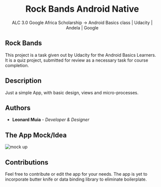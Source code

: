 <h1 align="center">Rock Bands Android Native</h1>
 
<p align="center">ALC 3.0 Google Africa Scholarship -> Android Basics class | Udacity | Andela | Google</p>

## Rock Bands

This project is a task given out by Udacity for the Android Basics Learners. It is a quiz project, submitted for review as a necessary task for course completion.

## Description
Just a simple App, with basic design, views and micro-processes.

## Authors
* **Leonard Muia** - *Developer & Designer* 

## The App Mock/Idea

![mock up](https://github.com/LeonardMuia/Band/blob/master/app/src/main/res/drawable/mock.png)

## Contributions
Feel free to contribute or edit the app for your needs. The app is yet to incorporate butter knife or data binding library to eliminate boilerplate.
